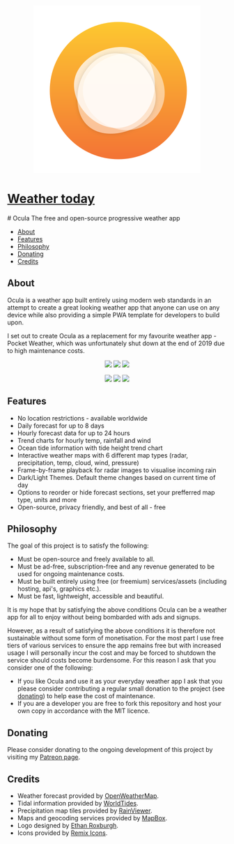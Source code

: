 <p align="center">
    <a href="https://app.ocula.io">
        <img src="https://github.com/andrewcourtice/ocula/raw/master/client/src/assets/images/logo/logo-192.svg" alt="Ocula"/>
    </a>
</p>
 <h1><a href="https://whatweather.today/">
    Weather today
    </a></h1>
# Ocula
The free and open-source progressive weather app

<!-- TOC depthfrom:2 -->

- [About](#about)
- [Features](#features)
- [Philosophy](#philosophy)
- [Donating](#donating)
- [Credits](#credits)

<!-- /TOC -->

## About
Ocula is a weather app built entirely using modern web standards in an attempt to create a great looking weather app that anyone can use on any device while also providing a simple PWA template for developers to build upon.

I set out to create Ocula as a replacement for my favourite weather app - Pocket Weather, which was unfortunately shut down at the end of 2019 due to high maintenance costs.

<p align="center">
    <img src="https://user-images.githubusercontent.com/11718453/93705532-95b09a80-fb61-11ea-89d9-e72e6146aea2.png" width="192" />
    <img src="https://user-images.githubusercontent.com/11718453/93705531-93e6d700-fb61-11ea-8201-80efecfc95d3.png" width="192" />
    <img src="https://user-images.githubusercontent.com/11718453/93705526-8e898c80-fb61-11ea-82aa-cf381b5e13a3.png" width="192" />
</p>
<p align="center">
    <img src="https://user-images.githubusercontent.com/11718453/94127849-c57edb80-fe9c-11ea-9590-34e43c0b2ae0.png" width="192" />
    <img src="https://user-images.githubusercontent.com/11718453/94127875-cb74bc80-fe9c-11ea-8f7c-47550a6a3607.png" width="192" />
    <img src="https://user-images.githubusercontent.com/11718453/93705522-87fb1500-fb61-11ea-8b2d-cefa59c9c712.png" width="192" />
</p>

## Features
- No location restrictions - available worldwide
- Daily forecast for up to 8 days
- Hourly forecast data for up to 24 hours
- Trend charts for hourly temp, rainfall and wind
- Ocean tide information with tide height trend chart
- Interactive weather maps with 6 different map types (radar, precipitation, temp, cloud, wind, pressure)
- Frame-by-frame playback for radar images to visualise incoming rain
- Dark/Light Themes. Default theme changes based on current time of day
- Options to reorder or hide forecast sections, set your prefferred map type, units and more
- Open-source, privacy friendly, and best of all - free

## Philosophy
The goal of this project is to satisfy the following:

- Must be open-source and freely available to all.
- Must be ad-free, subscription-free and any revenue generated to be used for ongoing maintenance costs.
- Must be built entirely using free (or freemium) services/assets (including hosting, api's, graphics etc.).
- Must be fast, lightweight, accessible and beautiful.

It is my hope that by satisfying the above conditions Ocula can be a weather app for all to enjoy without being bombarded with ads and signups. 

However, as a result of satisfying the above conditions it is therefore not sustainable without some form of monetisation. For the most part I use free tiers of various services to ensure the app remains free but with increased usage I will personally incur the cost and may be forced to shutdown the service should costs become burdensome. For this reason I ask that you consider one of the following:

- If you like Ocula and use it as your everyday weather app I ask that you please consider contributing a regular small donation to the project (see [donating](#donating)) to help ease the cost of maintenance.
- If you are a developer you are free to fork this repository and host your own copy in accordance with the MIT licence.

## Donating
Please consider donating to the ongoing development of this project by visiting my [Patreon page](https://www.patreon.com/ocula).

## Credits
- Weather forecast provided by [OpenWeatherMap](https://openweathermap.org).
- Tidal information provided by [WorldTides](https://www.worldtides.info).
- Precipitation map tiles provided by [RainViewer](https://www.rainviewer.com).
- Maps and geocoding services provided by [MapBox](https://www.mapbox.com).
- Logo designed by [Ethan Roxburgh](https://github.com/ethanroxburgh).
- Icons provided by [Remix Icons](https://remixicon.com).
